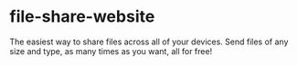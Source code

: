 # file-share-website
The easiest way to share files across all of your devices. Send files of any size and type, as many times as you want, all for free!
